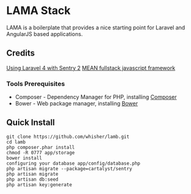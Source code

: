 # LAMA Stack
LAMA is a boilerplate that provides a nice starting point for Laravel and AngularJS based applications.

## Credits
[Using Laravel 4 with Sentry 2](https://github.com/rydurham/L4withSentry)
[MEAN fullstack javascript framework](http://mean.io)

### Tools Prerequisites
* Composer - Dependency Manager for PHP, installing [Composer](https://getcomposer.org/)
* Bower - Web package manager, installing [Bower](http://bower.io/)

## Quick Install
    git clone https://github.com/whisher/lamb.git
    cd lamb
    php composer.phar install
    chmod -R 0777 app/storage
    bower install
    configuring your database app/config/database.php
    php artisan migrate --package=cartalyst/sentry
    php artisan migrate
    php artisan db:seed
    php artisan key:generate
